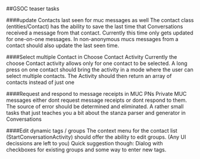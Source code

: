 ##GSOC teaser tasks

####update Contacts last seen for muc messages as well
The contact class (entities/Contact) has the ability to save the last time that Conversations
  received a message from that contact. Currently this time only gets updated for one-on-one
  messages. In non-anonymous mucs messages from a contact should also update the last seen
  time.

####Select multiple Contact in Choose Contact Activity
Currently the choose Contact activity allows only for one contact to be selected. A long
press on one contact should bring the activity in a mode where the user can select multiple
contacts.
The Activity should then return an array of contacts instead of just one

####Request and respond to message receipts in MUC PNs
Private MUC messages either dont request message receipts or dont respond to them. The source
of error should be determined and eliminated. A rather small tasks that just teaches you a bit
about the stanza parser and generator in Conversations

####Edit dynamic tags / groups
The context menu for the contact list (StartConversationActivity) should offer the ability to
edit groups. (Any UI decissions are left to you) Quick suggestion though: Dialog with
checkboxes for existing groups and some way to enter new tags.
